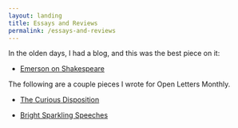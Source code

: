 ```yaml
---
layout: landing
title: Essays and Reviews
permalink: /essays-and-reviews
---
```


In the olden days, I had a blog, and this was the best piece on it:

- [Emerson on Shakespeare](/emerson-on-shakespeare.html)

The following are a couple pieces I wrote for Open Letters Monthly.

- [The Curious Disposition](http://www.openlettersmonthly.com/the-curious-disposition/)

- [Bright Sparkling Speeches](http://www.openlettersmonthly.com/bright-sparkling-speeches/)
